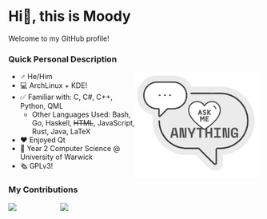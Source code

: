 # Hi👋, this is Moody

Welcome to my GitHub profile!

### Quick Personal Description

<a href="https://github.com/moodyhunter/moodyhunter/issues/new?title=Hi%20Moody,%20I ...">
  <img width="250" align="right" style="float: right; margin: 0 0 10px 0;" src="ask_me2.png"/>
</a>

- ♂️ He/Him
- 💻 ArchLinux + KDE!
- ✅ Familiar with: C, C#, C++, Python, QML
  - Other Languages Used: Bash, Go, Haskell, ~~HTML~~, JavaScript, Rust, Java, LaTeX
- ❤️ Enjoyed Qt
- 🏫 Year 2 Computer Science @ University of Warwick
- 🗞️ GPLv3!

### My Contributions

<img width="400" src="https://github-readme-stats.vercel.app/api/wakatime?username=moodyhunter&langs_count=8&theme=nightowl"/><img width="400" align="right" style="float: right; margin: 0 0 10px 0;" src="https://github-readme-stats.vercel.app/api?username=moodyhunter&theme=tokyonight&show_icons=true&count_private=true"/>
